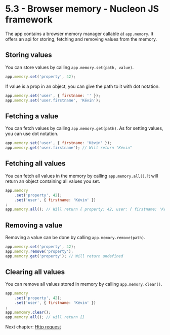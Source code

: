 # 5.3 - Browser memory - Nucleon JS framework

The app contains a browser memory manager callable at `app.memory`. It offers an api for storing, fetching and removing values from the memory.

## Storing values

You can store values by calling `app.memory.set(path, value)`.

```javascript
app.memory.set('property', 42);
```

If value is a prop in an object, you can give the path to it with dot notation.

```javascript
app.memory.set('user', { firstname: '' });
app.memory.set('user.firstname', 'Kévin');
```

## Fetching a value

You can fetch values by calling `app.memory.get(path)`. As for setting values, you can use dot notation.

```javascript
app.memory.set('user', { firstname: 'Kévin' });
app.memory.get('user.firstname'); // Will return "Kévin"
```

## Fetching all values

You can fetch all values in the memory by calling `app.memory.all()`. It will return an object containing all values you set.

```javascript
app.memory
    .set('property', 42);
    .set('user', { firstname: 'Kévin' })
;
app.memory.all(); // Will return { property: 42, user: { firstname: 'Kévin' } }
```

## Removing a value

Removing a value can be done by calling `app.memory.remove(path)`.

```javascript
app.memory.set('property', 42);
app.memory.remove('property');
app.memory.get('property'); // Will return undefined
```

## Clearing all values

You can remove all values stored in memory by calling `app.memory.clear()`.

```javascript
app.memory
    .set('property', 42);
    .set('user', { firstname: 'Kévin' })
;
app.memomry.clear();
app.memory.all(); // will return {}
```

Next chapter: [Http request](https://github.com/moduleon/nucleon/blob/master/doc/5.Secondary-components/5.4.Http-request.md)
